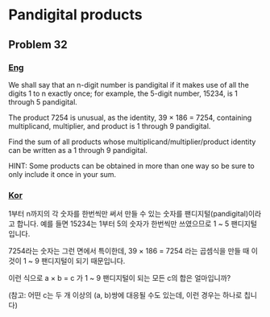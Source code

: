 # Pandigital products
## Problem 32

### [Eng](https://projecteuler.net/problem=32)

We shall say that an n-digit number is pandigital if it makes use of all the digits 1 to n exactly once; for example, the 5-digit number, 15234, is 1 through 5 pandigital.

The product 7254 is unusual, as the identity, 39 × 186 = 7254, containing multiplicand, multiplier, and product is 1 through 9 pandigital.

Find the sum of all products whose multiplicand/multiplier/product identity can be written as a 1 through 9 pandigital.

HINT: Some products can be obtained in more than one way so be sure to only include it once in your sum.

### [Kor](http://euler.synap.co.kr/prob_detail.php?id=32)

1부터 n까지의 각 숫자를 한번씩만 써서 만들 수 있는 숫자를 팬디지털(pandigital)이라고 합니다.
예를 들면 15234는 1부터 5의 숫자가 한번씩만 쓰였으므로 1 ~ 5 팬디지털입니다.

7254라는 숫자는 그런 면에서 특이한데, 39 × 186 = 7254 라는 곱셈식을 만들 때 이것이 1 ~ 9 팬디지털이 되기 때문입니다.

이런 식으로 a × b = c 가 1 ~ 9 팬디지털이 되는 모든 c의 합은 얼마입니까?

(참고: 어떤 c는 두 개 이상의 (a, b)쌍에 대응될 수도 있는데, 이런 경우는 하나로 칩니다)
